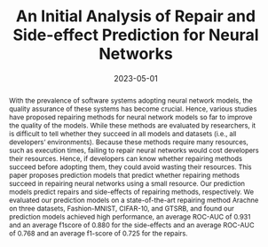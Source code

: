 ---
# Documentation: https://wowchemy.com/docs/managing-content/

title: An Initial Analysis of Repair and Side-effect Prediction for Neural Networks
subtitle: ''
summary: ''
authors:
- admin-en
- Ken Matsui
- Masanari Kondo
- Naoyasu Ubayashi
- Yasutaka Kamei
tags: []
categories: []
date: '2023-05-01'
lastmod: 2023-08-04T11:27:37+09:00
featured: false
draft: false

# Featured image
# To use, add an image named `featured.jpg/png` to your page's folder.
# Focal points: Smart, Center, TopLeft, Top, TopRight, Left, Right, BottomLeft, Bottom, BottomRight.
image:
  caption: ''
  focal_point: ''
  preview_only: false

# Projects (optional).
#   Associate this post with one or more of your projects.
#   Simply enter your project's folder or file name without extension.
#   E.g. `projects = ["internal-project"]` references `content/project/deep-learning/index.md`.
#   Otherwise, set `projects = []`.
projects: []
publishDate: '2023-08-04T03:33:21.409020Z'
publication_types:
- '1'
abstract: 'With the prevalence of software systems adopting neural network models, the quality assurance of these systems has become crucial. Hence, various studies have proposed repairing methods for neural network models so far to improve the quality of the models. While these methods are evaluated by researchers, it is difficult to tell whether they succeed in all models and datasets (i.e., all developers’ environments). Because these methods require many resources, such as execution times, failing to repair neural networks would cost developers their resources. Hence, if developers can know whether repairing methods succeed before adopting them, they could avoid wasting their resources. This paper proposes prediction models that predict whether repairing methods succeed in repairing neural networks using a small resource. Our prediction models predict repairs and side-effects of repairing methods, respectively. We evaluated our prediction models on a state-of-the-art repairing method Arachne on three datasets, Fashion-MNIST, CIFAR-10, and GTSRB, and found our prediction models achieved high performance, an average ROC-AUC of 0.931 and an average f1score of 0.880 for the side-effects and an average ROC-AUC of 0.768 and an average f1-score of 0.725 for the repairs.'

publication: '*Proceedings of the 2nd International Conference on AI Engineering--Software
  Engineering for AI (CAIN)*'

links: 
- name: Proceedings
  url: https://ieeexplore.ieee.org/abstract/document/10164756
- name: PDF
  url: https://posl.ait.kyushu-u.ac.jp/~ishimoto/pdfs/cain_short_paper.pdf
- name: Code
  url: https://zenodo.org/record/7329278

---